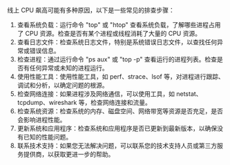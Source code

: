 线上 CPU 飙高可能有多种原因，以下是一些常见的排查步骤：

1. 查看系统负载：运行命令 "top" 或 "htop" 查看系统负载，了解哪些进程占用了 CPU 资源。检查是否有某个进程或线程消耗了大量的 CPU 资源。
2. 查看日志文件：检查系统日志文件，特别是系统错误日志文件，以查找任何异常或错误信息。
3. 检查进程：通过运行命令 "ps aux" 或 "top -p" 查看运行的进程列表。检查是否有任何异常或未知的进程运行。
4. 使用性能工具：使用性能工具，如 perf、strace、lsof 等，对进程进行跟踪、调试和分析，以确定问题的根源。
5. 检查网络连接：如果进程涉及网络通信，可以使用工具，如 netstat、tcpdump、wireshark 等，检查网络连接和流量。
6. 检查系统资源：检查系统的内存、磁盘空间、网络带宽等资源是否充足，是否会影响进程性能。
7. 更新系统和应用程序：检查系统和应用程序是否已更新到最新版本，以确保没有已知的性能问题。
8. 联系技术支持：如果您无法解决问题，可以联系您的技术支持人员或第三方服务提供商，以获取更进一步的帮助。
